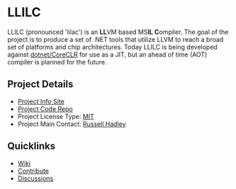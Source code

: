 # LLILC

LLILC (pronounced 'lilac') is an **LL**VM based MS**IL C**ompiler. The goal of the project is to produce a set of .NET tools that utilize LLVM to reach a broad set of platforms and chip architectures. Today LLILC is being developed against [dotnet/CoreCLR](https://github.com/dotnet/coreclr) for use as a JIT, but an ahead of time (AOT) compiler is planned for the future. 

## Project Details

* [Project Info Site](https://github.com/dotnet/llilc/wiki)
* [Project Code Repo](https://github.com/dotnet/llilc)
* Project License Type: [MIT](https://github.com/dotnet/llilc/blob/master/LICENSE.TXT)
* Project Main Contact: [Russell Hadley](https://github.com/russellhadley)

## Quicklinks
* [Wiki](https://github.com/dotnet/llilc/wiki)
* [Contribute](https://github.com/dotnet/llilc/wiki/Areas-To-Contribute)
* [Discussions](https://forums.dotnetfoundation.org/) 
